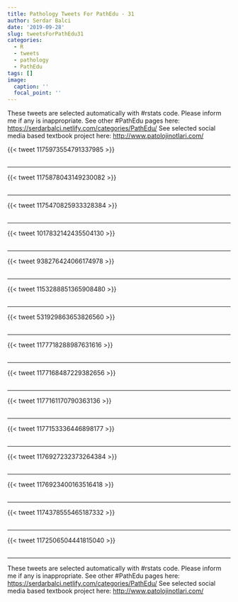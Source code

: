 ```yaml
---
title: Pathology Tweets For PathEdu - 31
author: Serdar Balci
date: '2019-09-28'
slug: tweetsForPathEdu31
categories:
  - R
  - tweets
  - pathology
  - PathEdu
tags: []
image:
  caption: ''
  focal_point: ''
---
```



These tweets are selected automatically with #rstats code. Please inform me if any is inappropriate.
See other #PathEdu pages here: https://serdarbalci.netlify.com/categories/PathEdu/ 
See selected social media based textbook project here: http://www.patolojinotlari.com/

{{< tweet 1175973554791337985 >}}
<br>
<br>
<hr>
{{< tweet 1175878043149230082 >}}
<br>
<br>
<hr>
{{< tweet 1175470825933328384 >}}
<br>
<br>
<hr>
{{< tweet 1017832142435504130 >}}
<br>
<br>
<hr>
{{< tweet 938276424066174978 >}}
<br>
<br>
<hr>
{{< tweet 1153288851365908480 >}}
<br>
<br>
<hr>
{{< tweet 531929863653826560 >}}
<br>
<br>
<hr>
{{< tweet 1177718288987631616 >}}
<br>
<br>
<hr>
{{< tweet 1177168487229382656 >}}
<br>
<br>
<hr>
{{< tweet 1177161170790363136 >}}
<br>
<br>
<hr>
{{< tweet 1177153336446898177 >}}
<br>
<br>
<hr>
{{< tweet 1176927232373264384 >}}
<br>
<br>
<hr>
{{< tweet 1176923400163516418 >}}
<br>
<br>
<hr>
{{< tweet 1174378555465187332 >}}
<br>
<br>
<hr>
{{< tweet 1172506504441815040 >}}
<br>
<br>
<hr>


These tweets are selected automatically with #rstats code. Please inform me if any is inappropriate.
See other #PathEdu pages here: https://serdarbalci.netlify.com/categories/PathEdu/ 
See selected social media based textbook project here: http://www.patolojinotlari.com/
